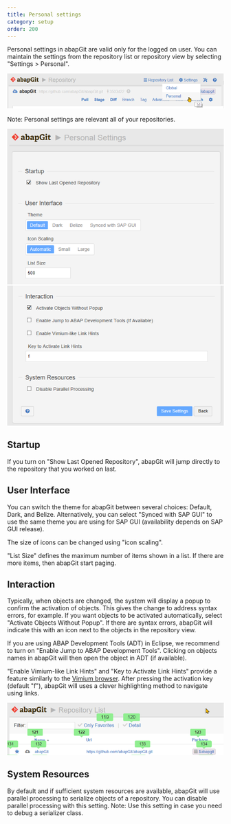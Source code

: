 ```yaml
---
title: Personal settings
category: setup
order: 200
---
```


Personal settings in abapGit are valid only for the logged on user. You can maintain the
settings from the repository list or repository view by selecting "Settings > Personal".

![](img/settings-personal-0.png)

Note: Personal settings are relevant all of your repositories.

![](img/settings-personal-1.png)
![](img/settings-personal-2.png)

## Startup

If you turn on "Show Last Opened Repository", abapGit will jump directly to the repository that you worked on last.

## User Interface

You can switch the theme for abapGit between several choices: Default, Dark, and Belize. Alternatively, you can select "Synced with SAP GUI" to use the same theme
you are using for SAP GUI (availability depends on SAP GUI release).

The size of icons can be changed using "icon scaling".

"List Size" defines the maximum number of items shown in a list. If there are more items, then abapGit start paging.

## Interaction

Typically, when objects are changed, the system will display a popup to confirm the activation of objects. This gives the change to address syntax errors, for example.
If you want objects to be activated automatically, select "Activate Objects Without Popup". If there are syntax errors, abapGit will indicate this with an icon next to
the objects in the repository view.

If you are using ABAP Development Tools (ADT) in Eclipse, we recommend to turn on "Enable Jump to ABAP Development Tools". Clicking on objects names in abapGit will then
open the object in ADT (if available).

"Enable Vimium-like Link Hints" and "Key to Activate Link Hints" provide a feature similarly to the [Vimium browser](https://vimium.github.io/). After pressing the
activation key (default "f"), abapGit will uses a clever highlighting method to navigate using links.

![](img/settings-personal-3.png)

## System Resources

By default and if sufficient system resources are available, abapGit will use parallel processing to serialize objects of a repository. You can disable parallel processing
with this setting. Note: Use this setting in case you need to debug a serializer class.



